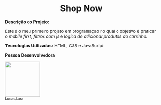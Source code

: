 <h1 align="center"> Shop Now </h1>

**Descrição do Projeto:**

Este é o meu primeiro projeto em programação no qual o objetivo é praticar o *mobile first*, *filtros com js* e *lógica de adicionar produtos ao carrinho*.

**Tecnologias Utilizadas:**
HTML, CSS e JavaScript

**Pessoa Desenvolvedora**

[<img src="https://avatars.githubusercontent.com/u/128262777?s=400&u=c5df985d3643aa49e5c465ce8b91ebbcf63acaef&v=4" width=115><br><sub>Lucas Lara</sub>](https://github.com/lucastdelara)
